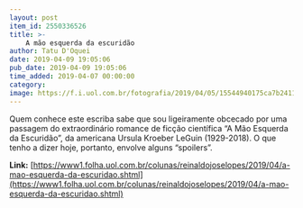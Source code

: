 ```yaml
---
layout: post
item_id: 2550336526
title: >-
    A mão esquerda da escuridão
author: Tatu D'Oquei
date: 2019-04-09 19:05:06
pub_date: 2019-04-09 19:05:06
time_added: 2019-04-07 00:00:00
category: 
image: https://f.i.uol.com.br/fotografia/2019/04/05/15544940175ca7b24113c30_1554494017_3x2_md.jpg
---
```


Quem conhece este escriba sabe que sou ligeiramente obcecado por uma passagem do extraordinário romance de ficção científica “A Mão Esquerda da Escuridão”, da americana Ursula Kroeber LeGuin (1929-2018). O que tenho a dizer hoje, portanto, envolve alguns “spoilers”.

**Link:** [https://www1.folha.uol.com.br/colunas/reinaldojoselopes/2019/04/a-mao-esquerda-da-escuridao.shtml](https://www1.folha.uol.com.br/colunas/reinaldojoselopes/2019/04/a-mao-esquerda-da-escuridao.shtml)

